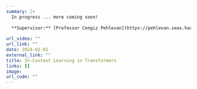 ```yaml
---
summary: |+
  In progress ... more coming soon!
  
  **Supervisor:** [Professor Cengiz Pehlevan](https://pehlevan.seas.harvard.edu/people/cengiz-pehlevan).
  
url_video: ""
url_link: ""
date: 2024-02-01
external_link: ""
title: In-Context Learning in Transformers
links: []
image: 
url_code: ""
---
```


